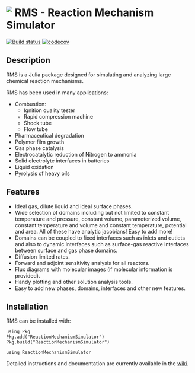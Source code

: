 # <img align="top" src="https://github.com/ReactionMechanismGenerator/ReactionMechanismSimulator.jl/blob/master/logos/rms-logo-small.png"> RMS - Reaction Mechanism Simulator

[![Build status](https://img.shields.io/travis/ReactionMechanismGenerator/ReactionMechanismSimulator.jl/master.svg)](https://travis-ci.org/ReactionMechanismGenerator/ReactionMechanismSimulator.jl)
[![codecov](https://codecov.io/gh/ReactionMechanismGenerator/ReactionMechanismSimulator.jl/branch/master/graph/badge.svg)](https://codecov.io/gh/ReactionMechanismGenerator/ReactionMechanismSimulator.jl)

## Description
RMS is a Julia package designed for simulating and analyzing large chemical reaction mechanisms. 

RMS has been used in many applications: 
* Combustion:
  * Ignition quality tester
  * Rapid compression machine
  * Shock tube
  * Flow tube
* Pharmaceutical degradation
* Polymer film growth
* Gas phase catalysis
* Electrocatalytic reduction of Nitrogen to ammonia
* Solid electrolyte interfaces in batteries
* Liquid oxidation
* Pyrolysis of heavy oils

## Features
* Ideal gas, dilute liquid and ideal surface phases. 
* Wide selection of domains including but not limited to constant temperature and pressure, constant volume, parameterized volume, constant temperature and volume and constant temperature, potential and area. All of these have analytic jacobians! Easy to add more!
* Domains can be coupled to fixed interfaces such as inlets and outlets and also to dynamic interfaces such as surface-gas reactive interfaces between surface and gas phase domains.
* Diffusion limited rates.
* Forward and adjoint sensitivity analysis for all reactors.  
* Flux diagrams with molecular images (if molecular information is provided).  
* Handy plotting and other solution analysis tools.  
* Easy to add new phases, domains, interfaces and other new features. 

## Installation

RMS can be installed with:
```
using Pkg
Pkg.add("ReactionMechanismSimulator")
Pkg.build("ReactionMechanismSimulator")

using ReactionMechanismSimulator
```

Detailed instructions and documentation are currently available in the <a href="https://github.com/ReactionMechanismGenerator/ReactionMechanismSimulator.jl/wiki">wiki</a>.
